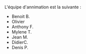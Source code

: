 L'équipe d'annimation est la suivante :

 - Benoit B.
 - Olivier
 - Anthony F.
 - Mylene T.
 - Jean M.
 - DidierC.
 - Denis P.